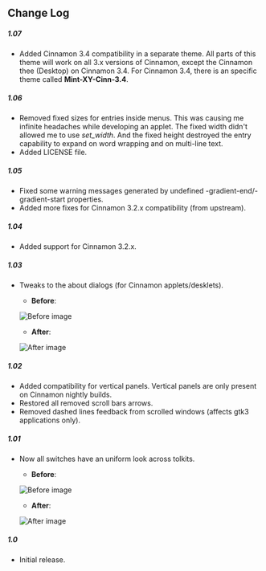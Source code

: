 ## Change Log

##### 1.07
- Added Cinnamon 3.4 compatibility in a separate theme. All parts of this theme will work on all 3.x versions of Cinnamon, except the Cinnamon thee (Desktop) on Cinnamon 3.4. For Cinnamon 3.4, there is an specific theme called **Mint-XY-Cinn-3.4**.

##### 1.06
- Removed fixed sizes for entries inside menus. This was causing me infinite headaches while developing an applet. The fixed width didn't allowed me to use *set_width*. And the fixed height destroyed the entry capability to expand on word wrapping and on multi-line text.
- Added LICENSE file.

##### 1.05
- Fixed some warning messages generated by undefined -gradient-end/-gradient-start properties.
- Added more fixes for Cinnamon 3.2.x compatibility (from upstream).

##### 1.04
- Added support for Cinnamon 3.2.x.

##### 1.03
- Tweaks to the about dialogs (for Cinnamon applets/desklets).
    - **Before**:

    ![Before image](https://odyseus.github.io/CinnamonTools/lib/img/About-Dialog-Size-Before.png "Before image")

    - **After**:

    ![After image](https://odyseus.github.io/CinnamonTools/lib/img/About-Dialog-Size-After.png "After image")

##### 1.02
- Added compatibility for vertical panels. Vertical panels are only present on Cinnamon nightly builds.
- Restored all removed scroll bars arrows.
- Removed dashed lines feedback from scrolled windows (affects gtk3 applications only).

##### 1.01
- Now all switches have an uniform look across tolkits.
    - **Before**:

    ![Before image](https://odyseus.github.io/CinnamonTools/lib/img/Mint-XY-001.png "Before image")

    - **After**:

    ![After image](https://odyseus.github.io/CinnamonTools/lib/img/Mint-XY-002.png "After image")

##### 1.0
- Initial release.
